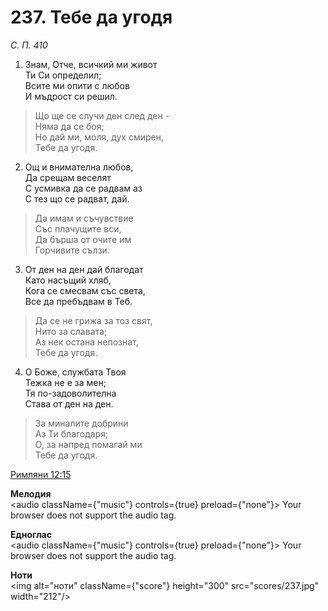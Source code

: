 # 237. Тебе да угодя

_С. П. 410_

1. Знам, Отче, всичкий ми живот  
Ти Си определил;  
Всите ми опити с любов  
И мъдрост си решил.  

> Що ще се случи ден след ден -  
> Няма да се боя;  
> Но дай ми, моля, дух смирен,  
> Тебе да угодя.  

2. Ощ и внимателна любов,  
Да срещам веселят  
С усмивка да се радвам аз  
С тез що се радват, дай.  

> Да имам и съчувствие  
> Със плачущите вси,  
> Да бърша от очите им  
> Горчивите сълзи.  

3. От ден на ден дай благодат  
Като насъщий хляб,  
Кога се смесвам със света,  
Все да пребъдвам в Теб.  

> Да се не грижа за тоз свят,  
> Нито за славата;  
> Аз нек остана непознат,  
> Тебе да угодя.  

4. О Боже, службата Твоя  
Тежка не е за мен;  
Тя по-задоволителна  
Става от ден на ден.  

> За миналите добрини  
> Аз Ти благодаря;  
> О, за напред помагай ми  
> Тебе да угодя.

[Римляни 12:15](http://biblia.bg/index.php?k=52&g=12&s=15)

**Мелодия**  
<audio className={"music"} controls={true} preload={"none"}>
    <source src="mp3/237.mp3" type="audio/mpeg"/>
    Your browser does not support the audio tag.
</audio>

**Едноглас**  
<audio className={"music"} controls={true} preload={"none"}>
    <source src="transp/237.mp3" type="audio/mpeg"/>
    Your browser does not support the audio tag.
</audio>

**Ноти**  
<img alt="ноти" className={"score"} height="300" src="scores/237.jpg" width="212"/>

